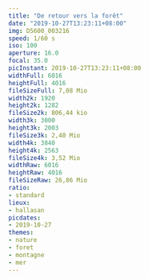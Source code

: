 ```yaml
---
title: "De retour vers la forêt"
date: "2019-10-27T13:23:11+08:00"
img: D5600_003216
speed: 1/60 s
iso: 100
aperture: 16.0
focal: 35.0
picInstant: 2019-10-27T13:23:11+08:00
widthFull: 6016
heightFull: 4016
fileSizeFull: 7,08 Mio
width2k: 1920
height2k: 1282
fileSize2k: 806,44 kio
width3k: 3000
height3k: 2003
fileSize3k: 2,40 Mio
width4k: 3840
height4k: 2563
fileSize4k: 3,52 Mio
widthRaw: 6016
heightRaw: 4016
fileSizeRaw: 26,86 Mio
ratio:
- standard
lieux:
- hallasan
picdates:
- 2019-10-27
themes:
- nature
- foret
- montagne
- mer
---
```


